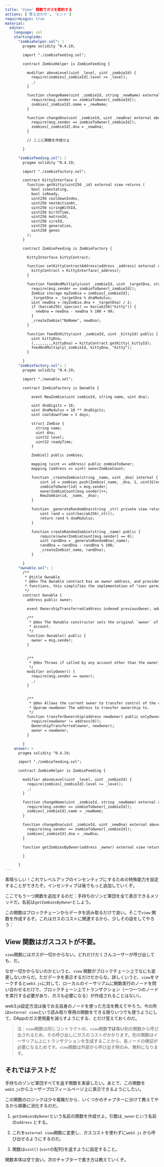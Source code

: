 ```yaml
---
title: 'View' 関数でガスを節約する
actions: ['答え合わせ', 'ヒント']
requireLogin: true
material:
  editor:
    language: sol
    startingCode:
      "zombiehelper.sol": |
        pragma solidity ^0.4.19;

        import "./zombiefeeding.sol";

        contract ZombieHelper is ZombieFeeding {

          modifier aboveLevel(uint _level, uint _zombieId) {
            require(zombies[_zombieId].level >= _level);
            _;
          }

          function changeName(uint _zombieId, string _newName) external aboveLevel(2, _zombieId) {
            require(msg.sender == zombieToOwner[_zombieId]);
            zombies[_zombieId].name = _newName;
          }

          function changeDna(uint _zombieId, uint _newDna) external aboveLevel(20, _zombieId) {
            require(msg.sender == zombieToOwner[_zombieId]);
            zombies[_zombieId].dna = _newDna;
          }

          // ここに関数を作成せよ

        }

      "zombiefeeding.sol": |
        pragma solidity ^0.4.19;

        import "./zombiefactory.sol";

        contract KittyInterface {
          function getKitty(uint256 _id) external view returns (
            bool isGestating,
            bool isReady,
            uint256 cooldownIndex,
            uint256 nextActionAt,
            uint256 siringWithId,
            uint256 birthTime,
            uint256 matronId,
            uint256 sireId,
            uint256 generation,
            uint256 genes
          );
        }

        contract ZombieFeeding is ZombieFactory {

          KittyInterface kittyContract;

          function setKittyContractAddress(address _address) external onlyOwner {
            kittyContract = KittyInterface(_address);
          }

          function feedAndMultiply(uint _zombieId, uint _targetDna, string _species) public {
            require(msg.sender == zombieToOwner[_zombieId]);
            Zombie storage myZombie = zombies[_zombieId];
            _targetDna = _targetDna % dnaModulus;
            uint newDna = (myZombie.dna + _targetDna) / 2;
            if (keccak256(_species) == keccak256("kitty")) {
              newDna = newDna - newDna % 100 + 99;
            }
            _createZombie("NoName", newDna);
          }

          function feedOnKitty(uint _zombieId, uint _kittyId) public {
            uint kittyDna;
            (,,,,,,,,,kittyDna) = kittyContract.getKitty(_kittyId);
            feedAndMultiply(_zombieId, kittyDna, "kitty");
          }

        }
      "zombiefactory.sol": |
        pragma solidity ^0.4.19;

        import "./ownable.sol";

        contract ZombieFactory is Ownable {

            event NewZombie(uint zombieId, string name, uint dna);

            uint dnaDigits = 16;
            uint dnaModulus = 10 ** dnaDigits;
            uint cooldownTime = 1 days;

            struct Zombie {
              string name;
              uint dna;
              uint32 level;
              uint32 readyTime;
            }

            Zombie[] public zombies;

            mapping (uint => address) public zombieToOwner;
            mapping (address => uint) ownerZombieCount;

            function _createZombie(string _name, uint _dna) internal {
                uint id = zombies.push(Zombie(_name, _dna, 1, uint32(now + cooldownTime))) - 1;
                zombieToOwner[id] = msg.sender;
                ownerZombieCount[msg.sender]++;
                NewZombie(id, _name, _dna);
            }

            function _generateRandomDna(string _str) private view returns (uint) {
                uint rand = uint(keccak256(_str));
                return rand % dnaModulus;
            }

            function createRandomZombie(string _name) public {
                require(ownerZombieCount[msg.sender] == 0);
                uint randDna = _generateRandomDna(_name);
                randDna = randDna - randDna % 100;
                _createZombie(_name, randDna);
            }

        }
      "ownable.sol": |
        /**
         * @title Ownable
         * @dev The Ownable contract has an owner address, and provides basic authorization control
         * functions, this simplifies the implementation of "user permissions".
         */
        contract Ownable {
          address public owner;

          event OwnershipTransferred(address indexed previousOwner, address indexed newOwner);

          /**
           * @dev The Ownable constructor sets the original `owner` of the contract to the sender
           * account.
           */
          function Ownable() public {
            owner = msg.sender;
          }


          /**
           * @dev Throws if called by any account other than the owner.
           */
          modifier onlyOwner() {
            require(msg.sender == owner);
            _;
          }


          /**
           * @dev Allows the current owner to transfer control of the contract to a newOwner.
           * @param newOwner The address to transfer ownership to.
           */
          function transferOwnership(address newOwner) public onlyOwner {
            require(newOwner != address(0));
            OwnershipTransferred(owner, newOwner);
            owner = newOwner;
          }

        }
    answer: >
      pragma solidity ^0.4.19;

      import "./zombiefeeding.sol";

      contract ZombieHelper is ZombieFeeding {

        modifier aboveLevel(uint _level, uint _zombieId) {
          require(zombies[_zombieId].level >= _level);
          _;
        }

        function changeName(uint _zombieId, string _newName) external aboveLevel(2, _zombieId) {
          require(msg.sender == zombieToOwner[_zombieId]);
          zombies[_zombieId].name = _newName;
        }

        function changeDna(uint _zombieId, uint _newDna) external aboveLevel(20, _zombieId) {
          require(msg.sender == zombieToOwner[_zombieId]);
          zombies[_zombieId].dna = _newDna;
        }

        function getZombiesByOwner(address _owner) external view returns(uint[]) {

        }

      }
---
```


素晴らしい！これでレベルアップのインセンティブにするための特殊能力を設定することができたぞ。インセンティブは後でもっと追加していくぞ。

ここでもう一つ関数を追加するのだ：手持ちのゾンビ軍団を全て表示できるメソッドだ。名前は`getZombiesByOwner`としよう。

この関数はブロックチェーンからデータを読み取るだけで良い。そこで`view` 関数を作成するぞ。これはガスのコストに関連するから、少しその話をしてやろう：

## View 関数はガスコストが不要。

`view`関数にはガスが一切かからない。どれだけだくさんユーザーが呼び出しても、だ。

なぜ一切かからないのかというと、`view` 関数がブロックチェーン上でなにも変更しないからだ。ただデータを表示するだけだからな。詳しくいうと、`view`をマークすると`web3.js`に対して、ローカルのイーサリアムに関数実行のノードを問い合わせるだけで、ブロックチェーン上でトランザクション（一つ一つのノードを実行する必要があり、ガスも必要になる）が作成されることはない）。

web3.js設定方法は後でお主自身のノードを使った方法を教えてやろう。今の所は`external view`という読み取り専用の関数をできる限りいつでも使うようにして、DAppのガス使用量を減らすようにする、とだけ覚えておくのだ。


> 注：`view`関数は同じコントラクトの、`view`関数**ではない**別の関数から呼び出されるため、その呼び出しにガスのコストがかかります。別の関数はイーサリアム上にトランザクションを生成することから、各ノードの検証が必要になるためです。`view`関数は外部から呼び出す時のみ、無料になります。

## それではテストだ

手持ちのゾンビ軍団すべてを返す関数を実装したい。あとで、この関数を`web3.js`からユーザープロフィールページ上に表示できるようにしたい。

この関数のロジックは少々複雑だから、いくつかのチャプターに分けて教えてやるから順番に消化するのだ。

1. `getZombiesByOwner`という名前の関数を作成せよ。引数は`_owner`という名前の`address` とする。

2. これを`external view`関数に変更し、ガスコストを使わずに`web3.js` から呼び出せるようにするのだ。

3. 関数は`uint[]` (`uint`の配列)を返すように設定すること。

関数本体は空で良い。次のチャプターで書き方は教えていくぞ。
